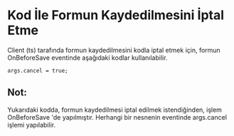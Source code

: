 # Kod İle Formun Kaydedilmesini İptal Etme

Client (ts) tarafında formun kaydedilmesini kodla iptal etmek için, formun OnBeforeSave eventinde aşağıdaki kodlar kullanılabilir.

	args.cancel = true;

## Not:

Yukarıdaki kodda, formun kaydedilmesi iptal edilmek istendiğinden, işlem OnBeforeSave 'de yapılmıştır. Herhangi bir nesnenin eventinde args.cancel işlemi yapılabilir.